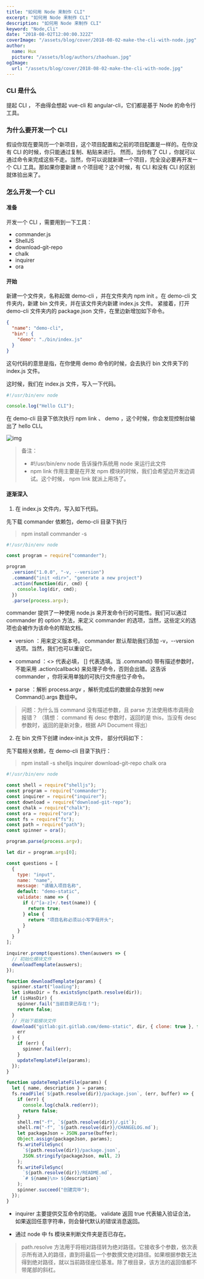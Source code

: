 ```yaml
---
title: "如何用 Node 来制作 CLI"
excerpt: "如何用 Node 来制作 CLI"
description: "如何用 Node 来制作 CLI"
keyword: "Node,Cli"
date: "2018-08-02T12:00:00.322Z"
coverImage: "/assets/blog/cover/2018-08-02-make-the-cli-with-node.jpg"
author:
  name: Hux
  picture: "/assets/blog/authors/zhaohuan.jpg"
ogImage:
  url: "/assets/blog/cover/2018-08-02-make-the-cli-with-node.jpg"
---
```


### CLI 是什么

提起 CLI ， 不由得会想起 vue-cli 和 angular-cli，它们都是基于 Node 的命令行工具。

### 为什么要开发一个 CLI

假设你现在要简历一个新项目，这个项目配置和之前的项目配置是一样的。在你没有 CLI 的时候，你只能通过复制、粘贴来进行。
然而，当你有了 CLI ，你就可以通过命令来完成这些不走。当然，你可以说就新建一个项目，完全没必要再开发一个 CLI 工具。那如果你要新建 n 个项目呢？这个时候，有 CLI 和没有 CLI 的区别就体验出来了。

### 怎么开发一个 CLI

#### 准备

开发一个 CLI ，需要用到一下工具：

- commander.js
- ShellJS
- download-git-repo
- chalk
- inquirer
- ora

#### 开始

新建一个文件夹，名称起做 demo-cli ，并在文件夹内 npm init 。在 demo-cli 文件夹内，新建 bin 文件夹，并在该文件夹内新建 index.js 文件。 紧接着，打开 demo-cli 文件夹内的 package.json 文件，在里边新增加如下命令。

```json
{
  "name": "demo-cli",
  "bin": {
    "demo": "./bin/index.js"
  }
}
```

这句代码的意思是指，在你使用 demo 命令的时候，会去执行 bin 文件夹下的 index.js 文件。

这时候，我们在 index.js 文件，写入一下代码。

```js
#!/usr/bin/env node

console.log("Hello CLI");
```

在 demo-cli 目录下依次执行 npm link 、 demo ，这个时候，你会发现控制台输出了 hello CLI。

![img](/assets/blog/context/2018-08-02-make-the-cli-with-node/make-the-cli-with-node-01.png)

> 备注：
>
> - #!/usr/bin/env node 告诉操作系统用 node 来运行此文件
> - npm link 作用主要是在开发 npm 模块的时候，我们会希望边开发边调试。这个时候， npm link 就派上用场了。

#### 逐渐深入

1. 在 index.js 文件内，写入如下代码。

先下载 commander 依赖包，demo-cli 目录下执行

> npm install commander -s

```js
#!/usr/bin/env node

const program = require("commander");

program
  .version("1.0.0", "-v, --version")
  .command("init <dir>", "generate a new project")
  .action(function(dir, cmd) {
    console.log(dir, cmd);
  })
  .parse(process.argv);
```

commander 提供了一种使用 node.js 来开发命令行的可能性。我们可以通过 commander 的 option 方法，来定义 commander 的选项，当然，这些定义的选项也会被作为该命令的帮助文档。

- version ：用来定义版本号。 commander 默认帮助我们添加 -v，--version 选项。当然，我们也可以重设它。

- command ：<> 代表必填， [] 代表选填。当 .command() 带有描述参数时，不能采用 .action(callback) 来处理子命令，否则会出错。这告诉 commander ，你将采用单独的可执行文件座位子命令。

- parse ：解析 process.argv ，解析完成后的数据会存放到 new Command().args 数组中。

> 问题：为什么当 command 没有描述参数，且 parse 方法使用练市调用会报错？
> （猜想： command 有 desc 参数时，返回的是 this，当没有 desc 参数时，返回的是新对象，根据 API Document 得出）

2. 在 bin 文件下创建 index-init.js 文件， 部分代码如下：

先下载相关依赖，在 demo-cli 目录下执行：

> npm install -s shelljs inquirer download-git-repo chalk ora

```js
#!/usr/bin/env node

const shell = require("shelljs");
const program = require("commander");
const inquirer = require("inquirer");
const download = require("download-git-repo");
const chalk = require("chalk");
const ora = require("ora");
const fs = require("fs");
const path = require("path");
const spinner = ora();

program.parse(process.argv);

let dir = program.args[0];

const questions = [
  {
    type: "input",
    name: "name",
    message: "请输入项目名称",
    default: "demo-static",
    validate: name => {
      if (/^[a-z]+/.test(name)) {
        return true;
      } else {
        return "项目名称必须以小写字母开头";
      }
    }
  }
];

inquirer.prompt(questions).then(auswers => {
  // 初始化模块文件
  dewnloadTemplate(auswers);
});

function dewnloadTemplate(params) {
  spinner.start("loading");
  let isHasDir = fs.existsSync(path.resolve(dir));
  if (isHasDir) {
    spinner.fail("当前目录已存在！");
    return false;
  }
  // 开始下载模块文件
  download("gitlab:git.gitlab.com/demo-static", dir, { clone: true }, function(
    err
  ) {
    if (err) {
      spinner.fail(err);
    }
    updateTemplateFile(params);
  });
}

function updateTemplateFile(params) {
  let { name, description } = params;
  fs.readFile(`${path.resolve(dir)}/package.json`, (err, buffer) => {
    if (err) {
      console.log(chalk.red(err));
      return false;
    }
    shell.rm("-f", `${path.resolve(dir)}/.git`);
    shell.rm("-f", `${path.resolve(dir)}/CHANGELOG.md`);
    let packageJson = JSON.parse(buffer);
    Object.assign(packageJson, params);
    fs.writeFileSync(
      `${path.resolve(dir)}/package.json`,
      JSON.stringify(packageJson, null, 2)
    );
    fs.writeFileSync(
      `${path.resolve(dir)}/README.md`,
      `# ${name}\n> ${description}`
    );
    spinner.succeed("创建完毕");
  });
}
```

- inquirer 主要提供交互命令的功能。 validate 返回 true 代表输入验证合法，如果返回任意字符串，则会替代默认的错误消息返回。

- 通过 node 中 fs 模块来判断文件夹是否已存在。

> path.resolve 方法用于将相对路径转为绝对路径。它接收多个参数，依次表示所有进入的路径，直到将最后一个参数撰文绝对路径。如果根据参数无法得到绝对路径，就以当前路径座位基准。除了根目录，该方法的返回值都不带尾部的斜杠。
